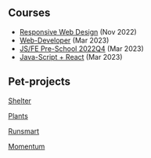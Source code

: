 ## Courses  
- [Responsive Web Design](https://www.freecodecamp.org/certification/ndru/responsive-web-design) (Nov 2022)
- [Web-Developer](https://www.udemy.com/certificate/UC-edd83a0d-e282-4cc0-af92-36d8336f355b/) (Mar 2023)
- [JS/FE Pre-School 2022Q4](https://app.rs.school/certificate/91i6ehsc) (Mar 2023)
- [Java-Script + React](https://www.udemy.com/certificate/UC-ac72760e-3a10-44fc-ae69-1d02d998c6ba/) (Mar 2023)

## Pet-projects
[Shelter](https://ndrutv.github.io/shelter/dist/)

[Plants](https://ndrutv.github.io/plants/)

[Runsmart](https://ndrutv.github.io/runsmart/dist/)

[Momentum](https://ndrutv.github.io/momentum/)

<!--
**ndrutv/ndrutv** is a ✨ _special_ ✨ repository because its `README.md` (this file) appears on your GitHub profile.

Here are some ideas to get you started:

- 🔭 I’m currently working on ...
- 🌱 I’m currently learning ...
- 👯 I’m looking to collaborate on ...
- 🤔 I’m looking for help with ...
- 💬 Ask me about ...
- 📫 How to reach me: ...
- 😄 Pronouns: ...
- ⚡ Fun fact: ...
-->
